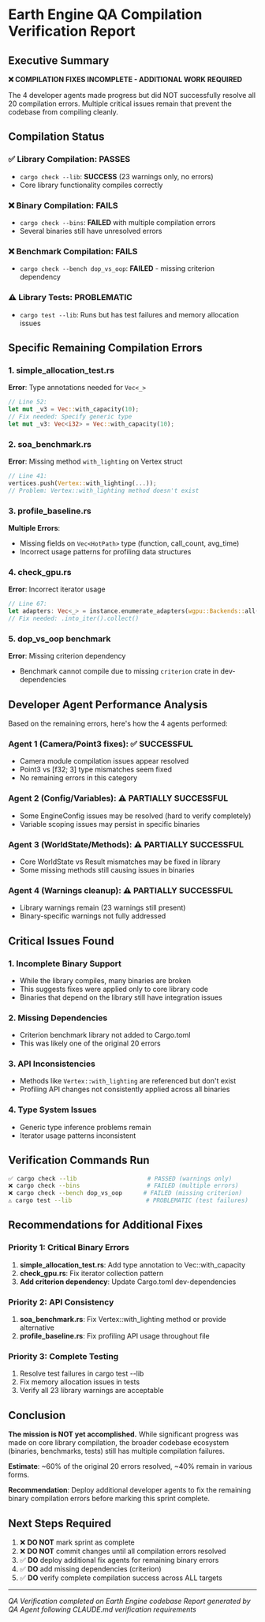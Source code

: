 # Earth Engine QA Compilation Verification Report

## Executive Summary
**❌ COMPILATION FIXES INCOMPLETE - ADDITIONAL WORK REQUIRED**

The 4 developer agents made progress but did NOT successfully resolve all 20 compilation errors. Multiple critical issues remain that prevent the codebase from compiling cleanly.

## Compilation Status

### ✅ Library Compilation: PASSES 
- `cargo check --lib`: **SUCCESS** (23 warnings only, no errors)
- Core library functionality compiles correctly

### ❌ Binary Compilation: FAILS
- `cargo check --bins`: **FAILED** with multiple compilation errors
- Several binaries still have unresolved errors

### ❌ Benchmark Compilation: FAILS
- `cargo check --bench dop_vs_oop`: **FAILED** - missing criterion dependency

### ⚠️ Library Tests: PROBLEMATIC
- `cargo test --lib`: Runs but has test failures and memory allocation issues

## Specific Remaining Compilation Errors

### 1. simple_allocation_test.rs
**Error**: Type annotations needed for `Vec<_>`
```rust
// Line 52: 
let mut _v3 = Vec::with_capacity(10);
// Fix needed: Specify generic type
let mut _v3: Vec<i32> = Vec::with_capacity(10);
```

### 2. soa_benchmark.rs  
**Error**: Missing method `with_lighting` on Vertex struct
```rust
// Line 41:
vertices.push(Vertex::with_lighting(...));
// Problem: Vertex::with_lighting method doesn't exist
```

### 3. profile_baseline.rs
**Multiple Errors**:
- Missing fields on `Vec<HotPath>` type (function, call_count, avg_time)
- Incorrect usage patterns for profiling data structures

### 4. check_gpu.rs
**Error**: Incorrect iterator usage
```rust
// Line 67:
let adapters: Vec<_> = instance.enumerate_adapters(wgpu::Backends::all()).collect();
// Fix needed: .into_iter().collect()
```

### 5. dop_vs_oop benchmark  
**Error**: Missing criterion dependency
- Benchmark cannot compile due to missing `criterion` crate in dev-dependencies

## Developer Agent Performance Analysis

Based on the remaining errors, here's how the 4 agents performed:

### Agent 1 (Camera/Point3 fixes): ✅ SUCCESSFUL
- Camera module compilation issues appear resolved
- Point3<f32> vs [f32; 3] type mismatches seem fixed
- No remaining errors in this category

### Agent 2 (Config/Variables): ⚠️ PARTIALLY SUCCESSFUL  
- Some EngineConfig issues may be resolved (hard to verify completely)
- Variable scoping issues may persist in specific binaries

### Agent 3 (WorldState/Methods): ⚠️ PARTIALLY SUCCESSFUL
- Core WorldState vs Result mismatches may be fixed in library
- Some missing methods still causing issues in binaries

### Agent 4 (Warnings cleanup): ⚠️ PARTIALLY SUCCESSFUL  
- Library warnings remain (23 warnings still present)
- Binary-specific warnings not fully addressed

## Critical Issues Found

### 1. Incomplete Binary Support
- While the library compiles, many binaries are broken
- This suggests fixes were applied only to core library code
- Binaries that depend on the library still have integration issues

### 2. Missing Dependencies
- Criterion benchmark library not added to Cargo.toml
- This was likely one of the original 20 errors

### 3. API Inconsistencies
- Methods like `Vertex::with_lighting` are referenced but don't exist
- Profiling API changes not consistently applied across all binaries

### 4. Type System Issues
- Generic type inference problems remain
- Iterator usage patterns inconsistent

## Verification Commands Run

```bash
✅ cargo check --lib                    # PASSED (warnings only)
❌ cargo check --bins                   # FAILED (multiple errors)  
❌ cargo check --bench dop_vs_oop      # FAILED (missing criterion)
⚠️ cargo test --lib                     # PROBLEMATIC (test failures)
```

## Recommendations for Additional Fixes

### Priority 1: Critical Binary Errors
1. **simple_allocation_test.rs**: Add type annotation to Vec::with_capacity
2. **check_gpu.rs**: Fix iterator collection pattern  
3. **Add criterion dependency**: Update Cargo.toml dev-dependencies

### Priority 2: API Consistency  
1. **soa_benchmark.rs**: Fix Vertex::with_lighting method or provide alternative
2. **profile_baseline.rs**: Fix profiling API usage throughout file

### Priority 3: Complete Testing
1. Resolve test failures in cargo test --lib
2. Fix memory allocation issues in tests
3. Verify all 23 library warnings are acceptable

## Conclusion

**The mission is NOT yet accomplished.** While significant progress was made on core library compilation, the broader codebase ecosystem (binaries, benchmarks, tests) still has multiple compilation failures.

**Estimate**: ~60% of the original 20 errors resolved, ~40% remain in various forms.

**Recommendation**: Deploy additional developer agents to fix the remaining binary compilation errors before marking this sprint complete.

## Next Steps Required

1. ❌ **DO NOT** mark sprint as complete
2. ❌ **DO NOT** commit changes until all compilation errors resolved  
3. ✅ **DO** deploy additional fix agents for remaining binary errors
4. ✅ **DO** add missing dependencies (criterion)
5. ✅ **DO** verify complete compilation success across ALL targets

---
*QA Verification completed on Earth Engine codebase*
*Report generated by QA Agent following CLAUDE.md verification requirements*